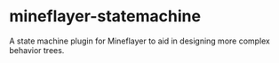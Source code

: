 # mineflayer-statemachine
A state machine plugin for Mineflayer to aid in designing more complex behavior trees.

